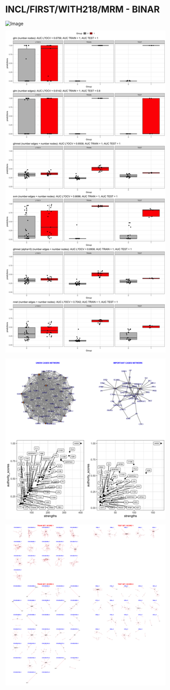 # INCL/FIRST/WITH218/MRM - BINAR

![Image](InclDNI_First_MRM_patients_networks_BINAR.png)

![Image](InclDNI_First_MRM_nodes_and_edges_binar.png)

![Image](InclDNI_First_MRM_SUM_CASES.png)

![Image](InclDNI_First_MRM_patients_networks_BINAR_FILTERED.png)
